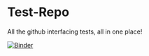 # Test-Repo
All the github interfacing tests, all in one place!

[![Binder](https://mybinder.org/badge_logo.svg)](https://mybinder.org/v2/gh/ryan-ambrose-gc/Test-Repo/HEAD)
